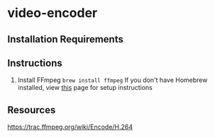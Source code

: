 # video-encoder
## Installation Requirements
## Instructions
1. Install FFmpeg
`brew install ffmpeg`
If you don't have Homebrew installed, view [this](https://docs.brew.sh/Installation) page for setup instructions
## Resources
https://trac.ffmpeg.org/wiki/Encode/H.264
